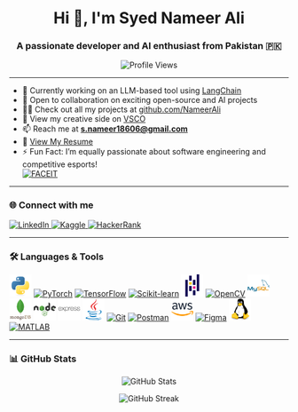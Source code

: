 <h1 align="center">Hi 👋, I'm Syed Nameer Ali</h1>
<h3 align="center">A passionate developer and AI enthusiast from Pakistan 🇵🇰</h3>

<p align="center">
  <img src="https://komarev.com/ghpvc/?username=nameerali&label=Profile%20views&color=0e75b6&style=flat" alt="Profile Views" />
</p>

---

- 🔭 Currently working on an LLM-based tool using [LangChain](https://github.com/NameerAli/ChatwithPDFs-LangChain)
- 🤝 Open to collaboration on exciting open-source and AI projects
- 👨‍💻 Check out all my projects at [github.com/NameerAli](https://github.com/NameerAli?tab=repositories)
- 🎨 View my creative side on [VSCO](https://vsco.co/nameerali/)
- 📫 Reach me at **s.nameer18606@gmail.com**
- 📄 [View My Resume](https://github.com/NameerAli/Resume/blob/main/Syed%20Nameer%20Ali%20-%20Resume.pdf)
- ⚡ Fun Fact: I’m equally passionate about software engineering and competitive esports!  
  <a href="https://www.faceit.com/en/players/nNawTy" target="_blank">
    <img src="https://cdn.worldvectorlogo.com/logos/faceit-1.svg" alt="FACEIT" width="100" />
  </a>



---

<h3 align="left">🌐 Connect with me</h3>
<p align="left">
  <a href="https://linkedin.com/in/syednameerali" target="_blank">
    <img src="https://raw.githubusercontent.com/rahuldkjain/github-profile-readme-generator/master/src/images/icons/Social/linked-in-alt.svg" alt="LinkedIn" height="30" width="40" />
  </a>
  <a href="https://kaggle.com/syednameerali" target="_blank">
    <img src="https://raw.githubusercontent.com/rahuldkjain/github-profile-readme-generator/master/src/images/icons/Social/kaggle.svg" alt="Kaggle" height="30" width="40" />
  </a>
  <a href="https://www.hackerrank.com/s_nameer18606" target="_blank">
    <img src="https://raw.githubusercontent.com/rahuldkjain/github-profile-readme-generator/master/src/images/icons/Social/hackerrank.svg" alt="HackerRank" height="30" width="40" />
  </a>
</p>

---

<h3 align="left">🛠️ Languages & Tools</h3>
<p align="left">
  <a href="https://www.python.org" target="_blank"><img src="https://raw.githubusercontent.com/devicons/devicon/master/icons/python/python-original.svg" width="40" height="40" alt="Python"/></a>
  <a href="https://pytorch.org/" target="_blank"><img src="https://www.vectorlogo.zone/logos/pytorch/pytorch-icon.svg" width="40" height="40" alt="PyTorch"/></a>
  <a href="https://www.tensorflow.org/" target="_blank"><img src="https://www.vectorlogo.zone/logos/tensorflow/tensorflow-icon.svg" width="40" height="40" alt="TensorFlow"/></a>
  <a href="https://scikit-learn.org/" target="_blank"><img src="https://upload.wikimedia.org/wikipedia/commons/0/05/Scikit_learn_logo_small.svg" width="40" height="40" alt="Scikit-learn"/></a>
  <a href="https://pandas.pydata.org/" target="_blank"><img src="https://raw.githubusercontent.com/devicons/devicon/master/icons/pandas/pandas-original.svg" width="40" height="40" alt="Pandas"/></a>
  <a href="https://opencv.org/" target="_blank"><img src="https://www.vectorlogo.zone/logos/opencv/opencv-icon.svg" width="40" height="40" alt="OpenCV"/></a>
  <a href="https://www.mysql.com/" target="_blank"><img src="https://raw.githubusercontent.com/devicons/devicon/master/icons/mysql/mysql-original-wordmark.svg" width="40" height="40" alt="MySQL"/></a>
  <a href="https://www.mongodb.com/" target="_blank"><img src="https://raw.githubusercontent.com/devicons/devicon/master/icons/mongodb/mongodb-original-wordmark.svg" width="40" height="40" alt="MongoDB"/></a>
  <a href="https://nodejs.org/" target="_blank"><img src="https://raw.githubusercontent.com/devicons/devicon/master/icons/nodejs/nodejs-original-wordmark.svg" width="40" height="40" alt="Node.js"/></a>
  <a href="https://expressjs.com/" target="_blank"><img src="https://raw.githubusercontent.com/devicons/devicon/master/icons/express/express-original-wordmark.svg" width="40" height="40" alt="Express"/></a>
  <a href="https://www.java.com/" target="_blank"><img src="https://raw.githubusercontent.com/devicons/devicon/master/icons/java/java-original.svg" width="40" height="40" alt="Java"/></a>
  <a href="https://git-scm.com/" target="_blank"><img src="https://www.vectorlogo.zone/logos/git-scm/git-scm-icon.svg" width="40" height="40" alt="Git"/></a>
  <a href="https://postman.com/" target="_blank"><img src="https://www.vectorlogo.zone/logos/getpostman/getpostman-icon.svg" width="40" height="40" alt="Postman"/></a>
  <a href="https://aws.amazon.com/" target="_blank"><img src="https://raw.githubusercontent.com/devicons/devicon/master/icons/amazonwebservices/amazonwebservices-original-wordmark.svg" width="40" height="40" alt="AWS"/></a>
  <a href="https://www.figma.com/" target="_blank"><img src="https://www.vectorlogo.zone/logos/figma/figma-icon.svg" width="40" height="40" alt="Figma"/></a>
  <a href="https://www.linux.org/" target="_blank"><img src="https://raw.githubusercontent.com/devicons/devicon/master/icons/linux/linux-original.svg" width="40" height="40" alt="Linux"/></a>
  <a href="https://www.mathworks.com/" target="_blank"><img src="https://upload.wikimedia.org/wikipedia/commons/2/21/Matlab_Logo.png" width="40" height="40" alt="MATLAB"/></a>
</p>

---

<h3 align="left">📊 GitHub Stats</h3>
<p align="center">
  <img src="https://github-readme-stats.vercel.app/api?username=nameerali&show_icons=true&theme=tokyonight" alt="GitHub Stats"/>
</p>
<p align="center">
  <img src="https://github-readme-streak-stats.herokuapp.com/?user=nameerali&theme=tokyonight" alt="GitHub Streak"/>
</p>
